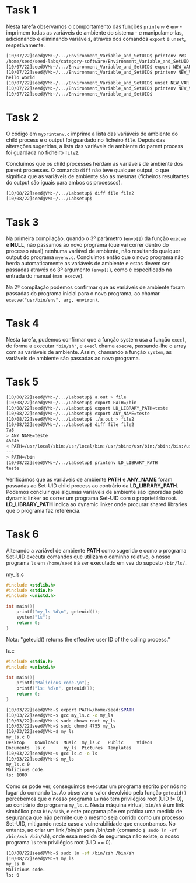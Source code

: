 # Task 1

Nesta tarefa observamos o comportamento das funções `printenv` e `env` - imprimem todas as variáveis de ambiente do sistema - e manipulamo-las, adicionando e eliminando variáveis, através dos comandos `export` e `unset`, respetivamente.

```bash
[10/07/22]seed@VM:~/.../Environment_Variable_and_SetUID$ printenv PWD
/home/seed/seed-labs/category-software/Environment_Variable_and_SetUID
[10/07/22]seed@VM:~/.../Environment_Variable_and_SetUID$ export NEW_VAR="hello world"
[10/07/22]seed@VM:~/.../Environment_Variable_and_SetUID$ printenv NEW_VAR
hello world
[10/07/22]seed@VM:~/.../Environment_Variable_and_SetUID$ unset NEW_VAR
[10/07/22]seed@VM:~/.../Environment_Variable_and_SetUID$ printenv NEW_VAR
[10/07/22]seed@VM:~/.../Environment_Variable_and_SetUID$ 
```

# Task 2

O código em `myprintenv.c` imprime a lista das variáveis de ambiente do child process e o output foi guardado no ficheiro `file`. Depois das alterações sugeridas, a lista das variáveis de ambiente do parent process foi guardada no ficheiro `file2`.

Concluímos que os child processes herdam as variáveis de ambiente dos parent processes. O comando `diff` não teve qualquer output, o que significa que as variáveis de ambiente são as mesmas (ficheiros resultantes do output são iguais para ambos os processos).

```bash
[10/08/22]seed@VM:~/.../Labsetup$ diff file file2
[10/08/22]seed@VM:~/.../Labsetup$ 
```

# Task 3

Na primeira compilação, quando o 3º parâmetro (`envp[]`) da função `execve` é **NULL**, não passamos ao novo programa (que vai correr dentro do processo atual) nenhuma variável de ambiente, não resultando qualquer output do programa `myenv.c`. Concluímos então que o novo programa não herda automaticamente as variáveis de ambiente e estas devem ser passadas através do 3º argumento (`envp[]`), como é especificado na entrada do manual (`man execve`).

Na 2ª compilação podemos confirmar que as variáveis de ambiente foram passadas do programa inicial para o novo programa, ao chamar `execve("usr/bin/env", arg, environ)`.

# Task 4

Nesta tarefa, pudemos confirmar que a função system usa a função `execl`, de forma a executar `"bin/sh"`, e `execl` chama `execve`, passando-lhe o array com as variáveis de ambiente. Assim, chamando a função `system`, as variáveis de ambiente são passadas ao novo programa.

# Task 5

```bash
[10/08/22]seed@VM:~/.../Labsetup$ a.out > file
[10/08/22]seed@VM:~/.../Labsetup$ export PATH=/bin
[10/08/22]seed@VM:~/.../Labsetup$ export LD_LIBRARY_PATH=teste
[10/08/22]seed@VM:~/.../Labsetup$ export ANY_NAME=teste
[10/08/22]seed@VM:~/.../Labsetup$ ./a.out > file2
[10/08/22]seed@VM:~/.../Labsetup$ diff file file2
7a8
> ANY_NAME=teste
45c46
< PATH=/usr/local/sbin:/usr/local/bin:/usr/sbin:/usr/bin:/sbin:/bin:/usr/games:/usr/local/games:/snap/bin:.
---
> PATH=/bin
[10/08/22]seed@VM:~/.../Labsetup$ printenv LD_LIBRARY_PATH
teste
```
Verificámos que as variáveis de ambiente **PATH** e **ANY_NAME** foram passadas ao Set-UID child process ao contrário da **LD_LIBRARY_PATH**. Podemos concluir que algumas variáveis de ambiente são ignoradas pelo dynamic linker ao correr um programa Set-UID com o proprietário root. **LD_LIBRARY_PATH** indica ao dynamic linker onde procurar shared libraries que o programa faz referência.

# Task 6 

Alterando a variável de ambiente **PATH** como sugerido e como o programa Set-UID executa comandos que utilizam o caminho relativo, o nosso programa `ls` em `/home/seed` irá ser executado em vez do suposto `/bin/ls/`.

my_ls.c
```c
#include <stdlib.h>
#include <stdio.h>
#include <unistd.h>

int main(){
    printf("my_ls %d\n", geteuid());
    system("ls");
    return 0;
}
```

Nota: "geteuid() returns the effective user ID of the calling process."

ls.c
```c
#include <stdio.h>
#include <unistd.h>

int main(){
    printf("Malicious code.\n");
    printf("ls: %d\n", geteuid());
    return 0;
}
```

```bash
[10/03/22]seed@VM:~$ export PATH=/home/seed:$PATH
[10/03/22]seed@VM:~$ gcc my_ls.c -o my_ls
[10/03/22]seed@VM:~$ sudo chown root my_ls
[10/03/22]seed@VM:~$ sudo chmod 4755 my_ls
[10/03/22]seed@VM:~$ my_ls
my_ls.c 0
Desktop    Downloads  Music  my_ls.c   Public	  Videos
Documents  ls.c       my_ls  Pictures  Templates
[10/03/22]seed@VM:~$ gcc ls.c -o ls
[10/03/22]seed@VM:~$ my_ls
my_ls.c 0
Malicious code.
ls: 1000
```

Como se pode ver, conseguimos executar um programa escrito por nós no lugar do comando `ls`. Ao observar o valor devolvido pela função `geteuid()` percebemos que o nosso programa `ls` não tem privilégios root (UID != 0), ao contrário do programa `my_ls.c`. Nesta máquina virtual, `bin/sh` é um link simbólico para `bin/dash`, e este programa põe em prática uma medida de segurança que não permite que o mesmo seja corrido como um processo Set-UID, mitigando neste caso a vulnerabilidade que encontramos. No entanto, ao criar um link /bin/sh para /bin/zsh (comando `$ sudo ln -sf /bin/zsh /bin/sh`), onde essa medida de segurança não existe, o nosso programa `ls` tem privilégios root (UID == 0).

```bash
[10/08/22]seed@VM:~$ sudo ln -sf /bin/zsh /bin/sh
[10/08/22]seed@VM:~$ my_ls 
my_ls 0
Malicious code.
ls: 0
```



 
